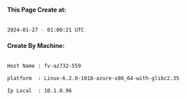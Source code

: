 
   
#### This Page Create at:

```bash

2024-01-27 - 01:00:21 UTC

```

#### Create By Machine:

```bash

Host Name : fv-az732-559

platform  : Linux-6.2.0-1018-azure-x86_64-with-glibc2.35

Ip Local  : 10.1.0.96

```

